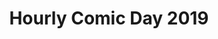 ---
layout: story
title: Hourly Comic Day 2019
image: /assets/comics/2019-2
imageType: .png
pageNumber: 2
baseurl: /other/hourlies/hourlies2019-
numPages: 6
---